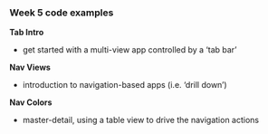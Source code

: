### Week 5 code examples

**Tab Intro** 
- get started with a multi-view app controlled by a ‘tab bar’

**Nav Views** 
- introduction to navigation-based apps (i.e. ‘drill down’)

**Nav Colors** 
- master-detail, using a table view to drive the navigation actions
